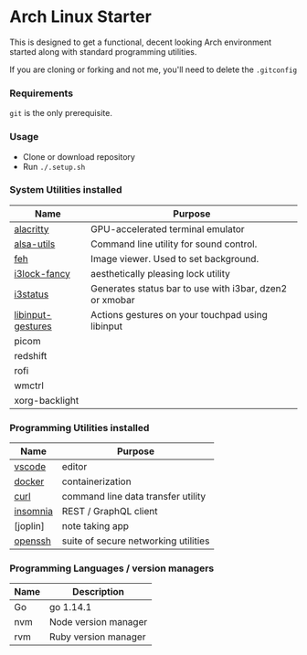 # Arch Linux Starter

This is designed to get a functional, decent looking Arch environment started along with standard programming utilities.

If you are cloning or forking and not me, you'll need to delete the `.gitconfig`

### Requirements

`git` is the only prerequisite.

### Usage

- Clone or download repository
- Run `./.setup.sh`

### System Utilities installed
          

| Name   | Purpose |
|---|---|
| [alacritty](https://github.com/alacritty/alacritty)  |  GPU-accelerated terminal emulator  |
| [alsa-utils](https://github.com/alsa-project/alsa-utils)  |  Command line utility for sound control.  |
| [feh](https://github.com/derf/feh)  | Image viewer. Used to set background.  |
| [i3lock-fancy](https://github.com/meskarune/i3lock-fancy) | aesthetically pleasing lock utility |
| [i3status](https://github.com/i3/i3status) | Generates status bar to use with i3bar, dzen2 or xmobar |
| [libinput-gestures](https://github.com/bulletmark/libinput-gestures) | Actions gestures on your touchpad using libinput |
| picom | |
| redshift | |
| rofi | |
| wmctrl | |
| xorg-backlight | |

### Programming Utilities installed
| Name | Purpose |
|---|---|
| [vscode](https://code.visualstudio.com/) | editor |
| [docker](https://www.docker.com/) | containerization |
| [curl](https://curl.haxx.se/) | command line data transfer utility |
| [insomnia](https://insomnia.rest/) | REST / GraphQL client |
| [joplin] |note taking app |
| [openssh](https://joplinapp.org/) | suite of secure networking utilities |

### Programming Languages / version managers

| Name | Description |
|---|---|
| Go | go 1.14.1 |
| nvm | Node version manager |
| rvm | Ruby version manager |